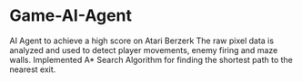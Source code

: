 # Game-AI-Agent
AI Agent to achieve a high score on Atari Berzerk
The raw pixel data is analyzed and used to detect player movements, enemy firing and maze
walls. Implemented A* Search Algorithm for
finding the shortest path to the nearest exit.
